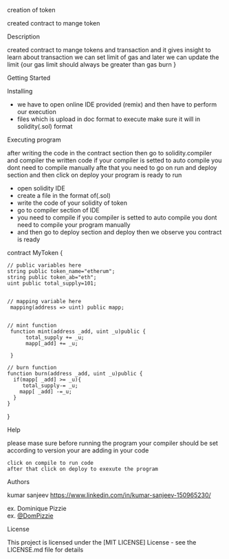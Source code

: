 creation of token

created contract to mange token 

 Description

created contract to mange tokens and transaction and it gives insight to learn about transaction
we can set limit of gas and later we can update the limit {our gas limit should always be greater than gas burn }

 Getting Started

 Installing

* we have to open online IDE provided (remix) and then have to perform our execution
* files which is upload in doc format to execute make sure it will in solidity(.sol) format

Executing program

 after writing the code in  the contract section then go to solidity.compiler and compiler the written code  if your compiler is setted to auto compile you dont need to compile manually  afte that you need to go on run and deploy section and then click on deploy your program is ready to run 

* open solidity IDE
* create a file in the format of(.sol)
* write the code of your solidity of token 
* go to compiler section of IDE
* you need to compile  if you compiler is setted to auto compile you dont need to compile your program manually
* and then go to deploy section and deploy  then we observe you contract is ready 


contract MyToken {

    // public variables here
    string public token_name="etherum";
    string public token_ab="eth";
    uint public total_supply=101;
   

    // mapping variable here
     mapping(address => uint) public mapp;
     

    // mint function
     function mint(address _add, uint _u)public {
          total_supply += _u;
          mapp[_add] += _u;

     }

    // burn function
    function burn(address _add, uint _u)public {
      if(mapp[ _add] >= _u){
         total_supply-= _u;
        mapp[ _add] -=_u;
      }
    }

}

 Help

 please mase sure before running the program  your compiler should be set according to version your are adding in your code 
```
click on compile to run code
after that click on deploy to exexute the program
```

 Authors

kumar sanjeev 
https://www.linkedin.com/in/kumar-sanjeev-150965230/

ex. Dominique Pizzie  
ex. [@DomPizzie](https://twitter.com/dompizzie)


License

This project is licensed under the [MIT LICENSE] License - see the LICENSE.md file for details
